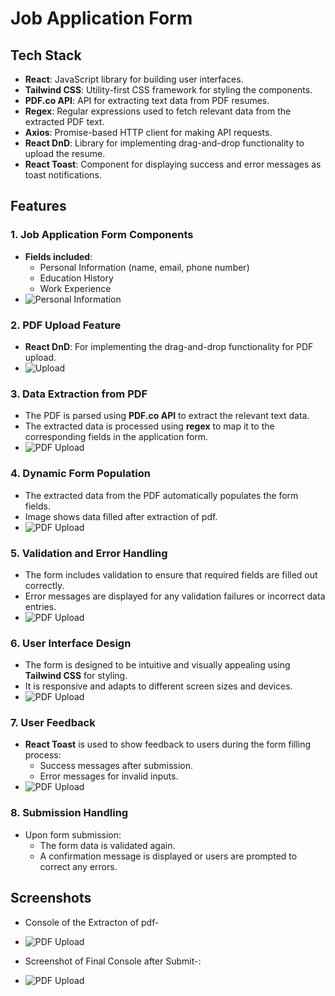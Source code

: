 # Job Application Form

## Tech Stack

- **React**: JavaScript library for building user interfaces.
- **Tailwind CSS**: Utility-first CSS framework for styling the components.
- **PDF.co API**: API for extracting text data from PDF resumes.
- **Regex**: Regular expressions used to fetch relevant data from the extracted PDF text.
- **Axios**: Promise-based HTTP client for making API requests.
- **React DnD**: Library for implementing drag-and-drop functionality to upload the resume.
- **React Toast**: Component for displaying success and error messages as toast notifications.

## Features

### 1. Job Application Form Components
- **Fields included**:
  - Personal Information (name, email, phone number)
  - Education History
  - Work Experience
- ![Personal Information](/Frontend/public/ss2.png)

### 2. PDF Upload Feature
- **React DnD**: For implementing the drag-and-drop functionality for PDF upload.  
- ![Upload](/Frontend/public/ss3.png)

### 3. Data Extraction from PDF
- The PDF is parsed using **PDF.co API** to extract the relevant text data.
- The extracted data is processed using **regex** to map it to the corresponding fields in the application form.
- ![PDF Upload ](/Frontend/public/ss4.png)

### 4. Dynamic Form Population
- The extracted data from the PDF automatically populates the form fields.
- Image shows data filled after extraction of pdf.
- ![PDF Upload ](/Frontend/public/ss5.png)

### 5. Validation and Error Handling
- The form includes validation to ensure that required fields are filled out correctly.
- Error messages are displayed for any validation failures or incorrect data entries.
- ![PDF Upload ](/Frontend/public/ss6.png)


### 6. User Interface Design
- The form is designed to be intuitive and visually appealing using **Tailwind CSS** for styling.
- It is responsive and adapts to different screen sizes and devices.
- ![PDF Upload ](/Frontend/public/ss8.png) 

### 7. User Feedback
- **React Toast** is used to show feedback to users during the form filling process:
  - Success messages after submission.
  - Error messages for invalid inputs.
- ![PDF Upload ](/Frontend/public/ss7.png)

### 8. Submission Handling
- Upon form submission:
  - The form data is validated again.
  - A confirmation message is displayed or users are prompted to correct any errors.


## Screenshots
- Console of the Extracton of pdf-
-  ![PDF Upload ](/Frontend/public/ss10.png)
  
- Screenshot of Final Console after Submit-:
-  ![PDF Upload ](/Frontend/public/ss9.png)
